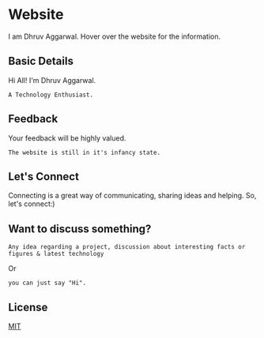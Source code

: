 # Website

I am Dhruv Aggarwal. Hover over the website for the information.

## Basic Details 

Hi All! I'm Dhruv Aggarwal.

```
A Technology Enthusiast.
````
## Feedback

Your feedback will be highly valued. 

````
The website is still in it's infancy state.
````

## Let's Connect

Connecting is a great way of communicating, sharing ideas and helping. So, let's connect:)

## Want to discuss something?

````
Any idea regarding a project, discussion about interesting facts or figures & latest technology
````
Or
````
you can just say "Hi".
````

## License
[MIT](https://github.com/dA505819/dA505819.github.io/blob/master/LICENSE)
